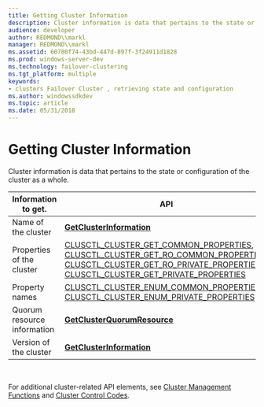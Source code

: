 ```yaml
---
title: Getting Cluster Information
description: Cluster information is data that pertains to the state or configuration of the cluster as a whole.
audience: developer
author: REDMOND\\markl
manager: REDMOND\\markl
ms.assetid: 60780f74-43bd-447d-897f-3f24911d1828
ms.prod: windows-server-dev
ms.technology: failover-clustering
ms.tgt_platform: multiple
keywords:
- clusters Failover Cluster , retrieving state and configuration
ms.author: windowssdkdev
ms.topic: article
ms.date: 05/31/2018
---
```


# Getting Cluster Information

Cluster information is data that pertains to the state or configuration of the cluster as a whole.



| Information to get.         | API                                                                                                                                                                                                                                                                                                                                                                              |
|-----------------------------|----------------------------------------------------------------------------------------------------------------------------------------------------------------------------------------------------------------------------------------------------------------------------------------------------------------------------------------------------------------------------------|
| Name of the cluster         | [**GetClusterInformation**](/previous-versions/windows/desktop/api/ClusAPI/nc-clusapi-pclusapi_get_cluster_information)                                                                                                                                                                                                                                                                                                                           |
| Properties of the cluster   | [CLUSCTL\_CLUSTER\_GET\_COMMON\_PROPERTIES](clusctl-cluster-get-common-properties.md), [CLUSCTL\_CLUSTER\_GET\_RO\_COMMON\_PROPERTIES](clusctl-cluster-get-ro-common-properties.md), [CLUSCTL\_CLUSTER\_GET\_RO\_PRIVATE\_PROPERTIES](clusctl-cluster-get-ro-private-properties.md), [CLUSCTL\_CLUSTER\_GET\_PRIVATE\_PROPERTIES](clusctl-cluster-get-private-properties.md) |
| Property names              | [CLUSCTL\_CLUSTER\_ENUM\_COMMON\_PROPERTIES](clusctl-cluster-enum-common-properties.md), [CLUSCTL\_CLUSTER\_ENUM\_PRIVATE\_PROPERTIES](clusctl-cluster-enum-private-properties.md)                                                                                                                                                                                             |
| Quorum resource information | [**GetClusterQuorumResource**](/previous-versions/windows/desktop/api/ClusAPI/nc-clusapi-pclusapi_get_cluster_quorum_resource)                                                                                                                                                                                                                                                                                                                     |
| Version of the cluster      | [**GetClusterInformation**](/previous-versions/windows/desktop/api/ClusAPI/nc-clusapi-pclusapi_get_cluster_information)                                                                                                                                                                                                                                                                                                                           |



 

For additional cluster-related API elements, see [Cluster Management Functions](cluster-management-functions.md) and [Cluster Control Codes](cluster-control-codes.md).

 

 




